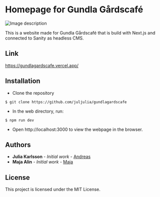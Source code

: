 # Homepage for Gundla Gårdscafé

![Image description](homepage.jpg)

This is a website made for Gundla Gårdscafé that is build with Next.js and connected to Sanity as headless CMS.

## Link 

https://gundlagardscafe.vercel.app/

## Installation
- Clone the repository
```
$ git clone https://github.com/juljulia/gundlagardscafe
```
- In the web directory, run: 
```
$ npm run dev
```
- Open http://localhost:3000 to view the webpage in the browser.

## Authors
- **Julia Karlsson** - *Initial work* - [Andreas](https://Juljulia.github.io)
- **Maja Alin** - *Initial work* - [Maja](https://majaalin.github.io)

## License
This project is licensed under the MIT License.